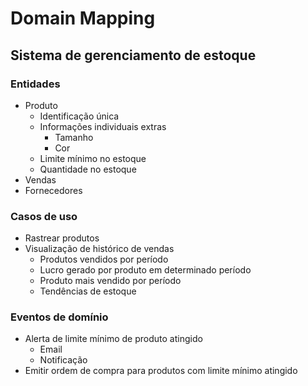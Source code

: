 # Domain Mapping

## Sistema de gerenciamento de estoque

### Entidades

- Produto
  - Identificação única
  - Informações individuais extras
    - Tamanho
    - Cor
  - Limite mínimo no estoque
  - Quantidade no estoque
- Vendas
- Fornecedores

### Casos de uso

- Rastrear produtos
- Visualização de histórico de vendas
  - Produtos vendidos por período
  - Lucro gerado por produto em determinado período
  - Produto mais vendido por período
  - Tendências de estoque

### Eventos de domínio

- Alerta de limite mínimo de produto atingido
  - Email
  - Notificação
- Emitir ordem de compra para produtos com limite mínimo atingido
